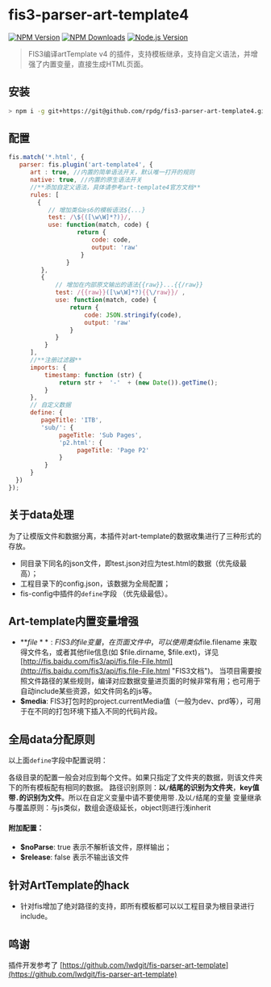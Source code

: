 # fis3-parser-art-template4 

[![NPM Version](https://img.shields.io/npm/v/fis3-parser-art-template4.svg)](https://npmjs.org/package/fis3-parser-art-template4)
[![NPM Downloads](http://img.shields.io/npm/dm/fis3-parser-art-template4.svg)](https://npmjs.org/package/fis3-parser-art-template4)
[![Node.js Version](https://img.shields.io/node/v/fis3-parser-art-template4.svg)](http://nodejs.org/download/)

> FIS3编译artTemplate v4 的插件，支持模板继承，支持自定义语法，并增强了内置变量，直接生成HTML页面。

## 安装
```bash
> npm i -g git+https://git@github.com/rpdg/fis3-parser-art-template4.git
```

## 配置
```javascript
fis.match('*.html', {
   parser: fis.plugin('art-template4', {
      art : true, //内置的简单语法开关，默认唯一打开的规则
      native: true, //内置的原生语法开关
      //**添加自定义语法，具体请参考art-template4官方文档**
      rules: [ 
        {
           // 增加类似es6的模板语法${...}
           test: /\${([\w\W]*?)}/, 
           use: function(match, code) {
                   return { 
                       code: code,
                       output: 'raw'
                    }
                }
         },
         {
             // 增加在内部原文输出的语法{{raw}}...{{/raw}}
             test: /{{raw}}([\w\W]*?){{\/raw}}/ , 
             use: function(match, code) {
                 return {
                     code: JSON.stringify(code),
                     output: 'raw'
                 }
             }
          }
      ],
      //**注册过滤器**
      imports: {
          timestamp: function (str) {
              return str +  '-'  + (new Date()).getTime();
          }
      },
      // 自定义数据
      define: {
         pageTitle: 'ITB',
         'sub/': {
              pageTitle: 'Sub Pages',
              'p2.html': {
                   pageTitle: 'Page P2'
              }
          }
      }
  })
});
```

## 关于data处理

为了让模版文件和数据分离，本插件对art-template的数据收集进行了三种形式的存放。

 * 同目录下同名的json文件，即test.json对应为test.html的数据（优先级最高）；
 * 工程目录下的config.json，该数据为全局配置；
 * fis-config中插件的`define`字段 （优先级最低）。
 

## Art-template内置变量增强 ##
* **$file**: FIS3的file变量，在页面文件中，可以使用类似$file.filename 来取得文件名，或者其他file信息(如 $file.dirname, $file.ext)，详见[http://fis.baidu.com/fis3/api/fis.file-File.html](http://fis.baidu.com/fis3/api/fis.file-File.html "FIS3文档")。
当项目需要按照文件路径的某些规则，编译对应数据变量进页面的时候非常有用；也可用于自动include某些资源，如文件同名的js等。
* **$media**: FIS3打包时的project.currentMedia值（一般为dev、prd等），可用于在不同的打包环境下插入不同的代码片段。


## 全局data分配原则

以上面`define`字段中配置说明：

各级目录的配置一般会对应到每个文件。如果只指定了文件夹的数据，则该文件夹下的所有模板配有相同的数据。
路径识别原则：**以`/`结尾的识别为文件夹**，**key值带`.`的识别为文件**。所以在自定义变量中请不要使用带`.`及以`/`结尾的变量
变量继承与覆盖原则：与js类似，数组会逐级延长，object则进行浅inherit

#### 附加配置：
* **$noParse**: true 表示不解析该文件，原样输出；
* **$release**: false 表示不输出该文件


## 针对ArtTemplate的hack

 * 针对fis增加了绝对路径的支持，即所有模板都可以以工程目录为根目录进行include。


## 鸣谢 ##
插件开发参考了 [https://github.com/lwdgit/fis-parser-art-template](https://github.com/lwdgit/fis-parser-art-template)

